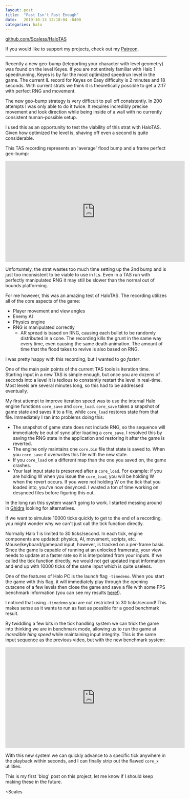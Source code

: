 ```yaml
---
layout: post
title:  "Fast Isn't Fast Enough"
date:   2019-10-13 12:18:04 -0400
categories: halo
---
```


[github.com/Scaless/HaloTAS](https://github.com/Scaless/HaloTAS)

If you would like to support my projects, check out my [Patreon](https://www.patreon.com/scalesllc).

---

Recently a new geo-bump (teleporting your character with level geometry) was found on the level Keyes. If you are not entirely familiar with Halo 1 speedrunning, Keyes is by far the most optimized speedrun level in the game. The current IL record for Keyes on Easy difficulty is 2 minutes and 18 seconds. With current strats we think it is theoretically possible to get a 2:17 with perfect RNG and movement. 

The new geo-bump strategy is very difficult to pull off consistently. In 200 attempts I was only able to do it twice. It requires incredibly precise movement and look direction while being inside of a wall with no currently consistent human-possible setup.

I used this as an opportunity to test the viability of this strat with HaloTAS. Given how optimized the level is, shaving off even a second is quite considerable. 

This TAS recording represents an 'average' flood bump and a frame perfect geo-bump:

<iframe width="560" height="315" src="https://www.youtube.com/embed/w64Q50cA-8M" frameborder="0" allow="accelerometer; autoplay; encrypted-media; gyroscope; picture-in-picture" allowfullscreen></iframe>

Unfortuntely, the strat wastes too much time setting up the 2nd bump and is just too inconsistent to be viable to use in ILs. Even in a TAS run with perfectly manipulated RNG it may still be slower than the normal out of bounds platforming. 

For me however, this was an amazing test of HaloTAS. The recording utilizes all of the core aspects of the game:

* Player movement and view angles
* Enemy AI
* Physics engine
* RNG is manipulated correctly
	* AR spread is based on RNG, causing each bullet to be randomly distributed in a cone. The recording kills the grunt in the same way every time, even causing the same death animation. The amount of time that the flood takes to revive is also based on RNG.

I was pretty happy with this recording, but I wanted to go *faster*.

One of the main pain points of the current TAS tools is iteration time. Starting input in a new TAS is simple enough, but once you are dozens of seconds into a level it is tedious to constantly restart the level in real-time. Most levels are several minutes long, so this had to be addressed eventually. 

My first attempt to improve iteration speed was to use the internal Halo engine functions `core_save` and `core_load`. `core_save` takes a snapshot of game state and saves it to a file, while `core_load` restores state from that file. Immediately I ran into problems doing this:

* The snapshot of game state does not include RNG, so the sequence will immediately be out of sync after loading a `core_save`. I resolved this by saving the RNG state in the application and restoring it after the game is reverted.
* The engine only maintains one `core.bin` file that state is saved to. When you `core_save` it overwrites this file with the new state.
* If you `core_load` on a different map than the one you saved on, the game crashes.
* Your last input state is preserved after a `core_load`. For example: if you are holding W when you issue the `core_load`, you will be holding W when the revert occurs. If you were not holding W on the tick that you loaded into, you've now desynced. I wasted a ton of time working on desynced files before figuring this out.

In the long run this system wasn't going to work. I started messing around in [Ghidra](https://www.nsa.gov/resources/everyone/ghidra/) looking for alternatives. 

If we want to simulate 10000 ticks quickly to get to the end of a recording, you might wonder why we can't just call the tick function directly. 

Normally Halo 1 is limited to 30 ticks/second. In each tick, engine components are updated: physics, AI, movement, scripts, etc. Mouse/keyboard/gamepad input, however, is tracked on a per-frame basis. Since the game is capable of running at an unlocked framerate, your view needs to update at a faster rate so it is interpolated from your inputs. If we called the tick function directly, we would not get updated input information and end up with 10000 ticks of the same input which is quite useless.

One of the features of Halo PC is the launch flag `-timedemo`. When you start the game with this flag, it will immediately play through the opening cutscene of a few levels then close the game and save a file with some FPS benchmark information (you can see my results [here!](/assets/timedemo.txt)).

I noticed that using `-timedemo` you are not restricted to 30 ticks/second! This makes sense as it wants to run as fast as possible for a good benchmark result. 

By twiddling a few bits in the tick handling system we can trick the game into thinking we are in benchmark mode, allowing us to run the game at *incredible hihg speed* while maintaining input integrity. This is the same input sequence as the previous video, but with the new benchmark system:

<iframe width="560" height="315" src="https://www.youtube.com/embed/xSPpZSJTSkI" frameborder="0" allow="accelerometer; autoplay; encrypted-media; gyroscope; picture-in-picture" allowfullscreen></iframe>

With this new system we can quickly advance to a specific tick anywhere in the playback within seconds, and I can finally strip out the flawed `core_x` utilities. 

This is my first 'blog' post on this project, let me know if I should keep making these in the future.

~Scales
